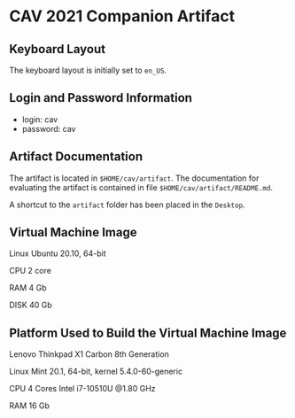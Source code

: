 CAV 2021 Companion Artifact
===========================


Keyboard Layout
---------------

The keyboard layout is initially set to `en_US`.


Login and Password Information
------------------------------

* login: cav
* password: cav


Artifact Documentation
----------------------

The artifact is located in `$HOME/cav/artifact`. The documentation for
evaluating the artifact is contained in file `$HOME/cav/artifact/README.md`.

A shortcut to the `artifact` folder has been placed in the `Desktop`.


Virtual Machine Image
---------------------

Linux Ubuntu 20.10, 64-bit

CPU 2 core

RAM 4 Gb

DISK 40 Gb


Platform Used to Build the Virtual Machine Image
------------------------------------------------

Lenovo Thinkpad X1 Carbon 8th Generation

Linux Mint 20.1, 64-bit, kernel 5.4.0-60-generic

CPU 4 Cores Intel i7-10510U @1.80 GHz

RAM 16 Gb
